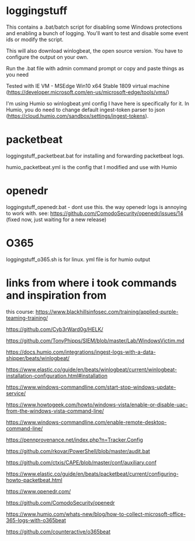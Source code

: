 # loggingstuff
This contains a .bat/batch script for disabling some Windows protections and enabling a bunch of logging. You'll want to test and disable some event ids or modify the script.

This will also download winlogbeat, the open source version. You have to configure the output on your own.

Run the .bat file with admin command prompt or copy and paste things as you need

Tested with IE VM - MSEdge Win10 x64 Stable 1809 virtual machine (https://developer.microsoft.com/en-us/microsoft-edge/tools/vms/)

I'm using Humio so winlogbeat.yml config I have here is specifically for it. In Humio, you do need to change default ingest-token parser to json (https://cloud.humio.com/sandbox/settings/ingest-tokens).

# packetbeat
loggingstuff_packetbeat.bat for installing and forwarding packetbeat logs.

humio_packetbeat.yml is the config that I modified and use with Humio

# openedr
loggingstuff_openedr.bat - dont use this. the way openedr logs is annoying to work with. see: https://github.com/ComodoSecurity/openedr/issues/14 (fixed now, just waiting for a new release)

# O365
loggingstuff_o365.sh is for linux. yml file is for humio output

# links from where i took commands and inspiration from
this course: https://www.blackhillsinfosec.com/training/applied-purple-teaming-training/

https://github.com/Cyb3rWard0g/HELK/

https://github.com/TonyPhipps/SIEM/blob/master/Lab/WindowsVictim.md

https://docs.humio.com/integrations/ingest-logs-with-a-data-shipper/beats/winlogbeat/

https://www.elastic.co/guide/en/beats/winlogbeat/current/winlogbeat-installation-configuration.html#installation

https://www.windows-commandline.com/start-stop-windows-update-service/

https://www.howtogeek.com/howto/windows-vista/enable-or-disable-uac-from-the-windows-vista-command-line/

https://www.windows-commandline.com/enable-remote-desktop-command-line/

https://pennprovenance.net/index.php?n=Tracker.Config

https://github.com/rkovar/PowerShell/blob/master/audit.bat

https://github.com/ctxis/CAPE/blob/master/conf/auxiliary.conf

https://www.elastic.co/guide/en/beats/packetbeat/current/configuring-howto-packetbeat.html

https://www.openedr.com/

https://github.com/ComodoSecurity/openedr

https://www.humio.com/whats-new/blog/how-to-collect-microsoft-office-365-logs-with-o365beat

https://github.com/counteractive/o365beat
